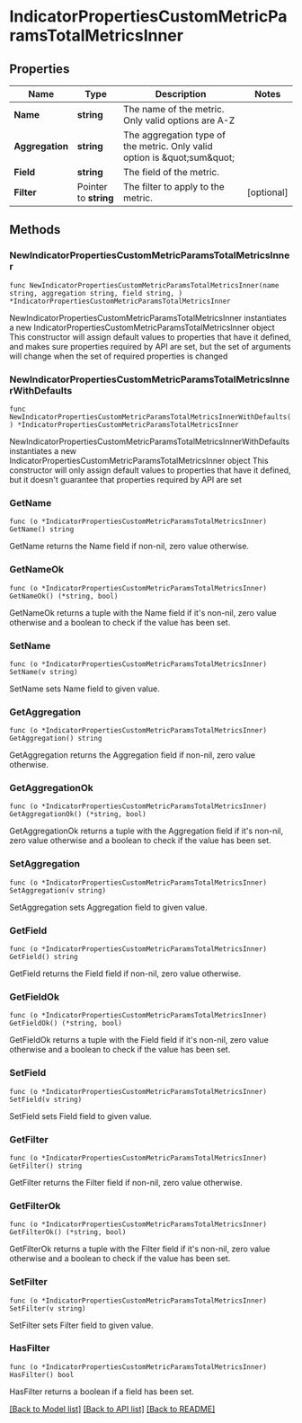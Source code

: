 # IndicatorPropertiesCustomMetricParamsTotalMetricsInner

## Properties

Name | Type | Description | Notes
------------ | ------------- | ------------- | -------------
**Name** | **string** | The name of the metric. Only valid options are A-Z | 
**Aggregation** | **string** | The aggregation type of the metric. Only valid option is \&quot;sum\&quot; | 
**Field** | **string** | The field of the metric. | 
**Filter** | Pointer to **string** | The filter to apply to the metric. | [optional] 

## Methods

### NewIndicatorPropertiesCustomMetricParamsTotalMetricsInner

`func NewIndicatorPropertiesCustomMetricParamsTotalMetricsInner(name string, aggregation string, field string, ) *IndicatorPropertiesCustomMetricParamsTotalMetricsInner`

NewIndicatorPropertiesCustomMetricParamsTotalMetricsInner instantiates a new IndicatorPropertiesCustomMetricParamsTotalMetricsInner object
This constructor will assign default values to properties that have it defined,
and makes sure properties required by API are set, but the set of arguments
will change when the set of required properties is changed

### NewIndicatorPropertiesCustomMetricParamsTotalMetricsInnerWithDefaults

`func NewIndicatorPropertiesCustomMetricParamsTotalMetricsInnerWithDefaults() *IndicatorPropertiesCustomMetricParamsTotalMetricsInner`

NewIndicatorPropertiesCustomMetricParamsTotalMetricsInnerWithDefaults instantiates a new IndicatorPropertiesCustomMetricParamsTotalMetricsInner object
This constructor will only assign default values to properties that have it defined,
but it doesn't guarantee that properties required by API are set

### GetName

`func (o *IndicatorPropertiesCustomMetricParamsTotalMetricsInner) GetName() string`

GetName returns the Name field if non-nil, zero value otherwise.

### GetNameOk

`func (o *IndicatorPropertiesCustomMetricParamsTotalMetricsInner) GetNameOk() (*string, bool)`

GetNameOk returns a tuple with the Name field if it's non-nil, zero value otherwise
and a boolean to check if the value has been set.

### SetName

`func (o *IndicatorPropertiesCustomMetricParamsTotalMetricsInner) SetName(v string)`

SetName sets Name field to given value.


### GetAggregation

`func (o *IndicatorPropertiesCustomMetricParamsTotalMetricsInner) GetAggregation() string`

GetAggregation returns the Aggregation field if non-nil, zero value otherwise.

### GetAggregationOk

`func (o *IndicatorPropertiesCustomMetricParamsTotalMetricsInner) GetAggregationOk() (*string, bool)`

GetAggregationOk returns a tuple with the Aggregation field if it's non-nil, zero value otherwise
and a boolean to check if the value has been set.

### SetAggregation

`func (o *IndicatorPropertiesCustomMetricParamsTotalMetricsInner) SetAggregation(v string)`

SetAggregation sets Aggregation field to given value.


### GetField

`func (o *IndicatorPropertiesCustomMetricParamsTotalMetricsInner) GetField() string`

GetField returns the Field field if non-nil, zero value otherwise.

### GetFieldOk

`func (o *IndicatorPropertiesCustomMetricParamsTotalMetricsInner) GetFieldOk() (*string, bool)`

GetFieldOk returns a tuple with the Field field if it's non-nil, zero value otherwise
and a boolean to check if the value has been set.

### SetField

`func (o *IndicatorPropertiesCustomMetricParamsTotalMetricsInner) SetField(v string)`

SetField sets Field field to given value.


### GetFilter

`func (o *IndicatorPropertiesCustomMetricParamsTotalMetricsInner) GetFilter() string`

GetFilter returns the Filter field if non-nil, zero value otherwise.

### GetFilterOk

`func (o *IndicatorPropertiesCustomMetricParamsTotalMetricsInner) GetFilterOk() (*string, bool)`

GetFilterOk returns a tuple with the Filter field if it's non-nil, zero value otherwise
and a boolean to check if the value has been set.

### SetFilter

`func (o *IndicatorPropertiesCustomMetricParamsTotalMetricsInner) SetFilter(v string)`

SetFilter sets Filter field to given value.

### HasFilter

`func (o *IndicatorPropertiesCustomMetricParamsTotalMetricsInner) HasFilter() bool`

HasFilter returns a boolean if a field has been set.


[[Back to Model list]](../README.md#documentation-for-models) [[Back to API list]](../README.md#documentation-for-api-endpoints) [[Back to README]](../README.md)


